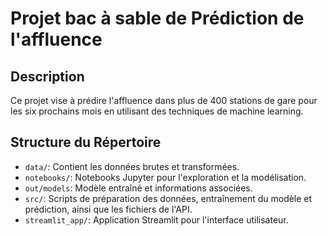 # Projet bac à sable de Prédiction de l'affluence 

## Description
Ce projet vise à prédire l'affluence dans plus de 400 stations de gare pour les six prochains mois en utilisant des techniques de machine learning.

## Structure du Répertoire
- `data/`: Contient les données brutes et transformées.
- `notebooks/`: Notebooks Jupyter pour l'exploration et la modélisation.
- `out/models`: Modèle entraîné et informations associées.
- `src/`: Scripts de préparation des données, entraînement du modèle et prédiction, ainsi que les fichiers de l'API.
- `streamlit_app/`: Application Streamlit pour l'interface utilisateur.

